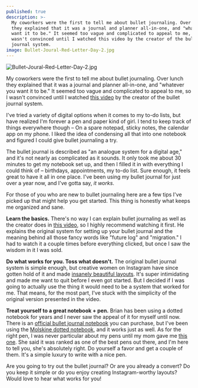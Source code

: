 ```yaml
---
published: true
description: >-
  My coworkers were the first to tell me about bullet journaling. Over lunch
  they explained that it was a journal and planner all-in-one, and "whatever you
  want it to be." It seemed too vague and complicated to appeal to me, so I
  wasn't convinced until I watched this video by the creator of the bullet
  journal system.
image: Bullet-Joural-Red-Letter-Day-2.jpg
---
```

![Bullet-Joural-Red-Letter-Day-2.jpg]({{site.baseurl}}/img/Bullet-Joural-Red-Letter-Day-2.jpg)

My coworkers were the first to tell me about bullet journaling. Over lunch they explained that it was a journal and planner all-in-one, and "whatever you want it to be." It seemed too vague and complicated to appeal to me, so I wasn't convinced until I watched [this video](http://bulletjournal.com) by the creator of the bullet journal system. 

I've tried a variety of digital options when it comes to my to-do lists, but have realized I'm forever a pen and paper kind of girl. I tend to keep track of things everywhere though – On a spare notepad, sticky notes, the calendar app on my phone. I liked the idea of condensing all that into one notebook and figured I could give bullet journaling a try. 

The bullet journal is described as "an analogue system for a digital age," and it's not nearly as complicated as it sounds. It only took me about 30 minutes to get my notebook set up, and then I filled it in with everything I could think of – birthdays, appointments, my to-do list. Sure enough, it feels great to have it all in one place. I've been using my bullet journal for just over a year now, and I've gotta say, _it works_. 

For those of you who are new to bullet journaling here are a few tips I've picked up that might help you get started. This thing is honestly what keeps me organized and sane. 

**Learn the basics.**
There's no way I can explain bullet journaling as well as the creator does in [this video](http://bulletjournal.com), so I highly recommend watching it first. He explains the original system for setting up your bullet journal and the meaning behind all those fancy words like "future log" and "migration." I had to watch it a couple times before everything clicked, but once I saw the wisdom in it I was sold. 

**Do what works for you. Toss what doesn't.** 
The original bullet journal system is simple enough, but creative women on Instagram have since gotten hold of it and made [insanely beautiful layouts](https://www.apartmenttherapy.com/6-instagram-must-follows-for-the-bullet-journal-obsessed-238787). It's super intimidating and made me want to quit before I even got started. But I decided if I was going to actually use the thing it would need to be a system that worked for me. That means, for the most part, I've stuck with the simplicity of the original version presented in the video.

**Treat yourself to a great notebook + pen.**
Brian has been using a dotted notebook for years and I never saw the appeal of it for myself until now. There is an [official bullet journal notebook](https://www.amazon.com/gp/product/B016WKV8UC/ref=as_li_tl?ie=UTF8&camp=1789&creative=9325&creativeASIN=B016WKV8UC&linkCode=as2&tag=redletterda04-20&linkId=6837fab1c1830ce042035bb50aa89c93) you can purchase, but I've been using the [Molskine dotted notebook](https://us.moleskine.com/en/classic-notebook-black/p0460), and it works just as well. As for the right pen, I was never particular about my pens until my mom gave me [this one](https://www.amazon.com/gp/product/B002U0FF9O/ref=as_li_tl?ie=UTF8&camp=1789&creative=9325&creativeASIN=B002U0FF9O&linkCode=as2&tag=redletterda04-20&linkId=e0125689d131f97c6fb7be9bedab4e8e). She said it was ranked as one of the best pens out there, and I'm here to tell you, she's absolutely right. Do yourself a favor and get a couple of them. It's a simple luxury to write with a nice pen. 

Are you going to try out the bullet journal? Or are you already a convert? Do you keep it simple or do you enjoy creating Instagram-worthy layouts? Would love to hear what works for you!
